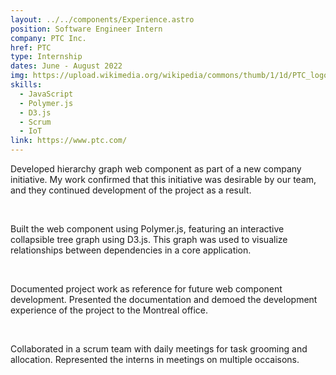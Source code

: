 ```yaml
---
layout: ../../components/Experience.astro
position: Software Engineer Intern
company: PTC Inc.
href: PTC
type: Internship
dates: June - August 2022
img: https://upload.wikimedia.org/wikipedia/commons/thumb/1/1d/PTC_logo.svg/1200px-PTC_logo.svg.png
skills:
  - JavaScript
  - Polymer.js
  - D3.js
  - Scrum
  - IoT
link: https://www.ptc.com/
---
```

Developed hierarchy graph web component as part of a new
company initiative. My work confirmed that this initiative
was desirable by our team, and they continued development
of the project as a result.

<br />

Built the web component using Polymer.js, featuring an
interactive collapsible tree graph using D3.js. This graph
was used to visualize relationships between dependencies
in a core application.

<br />

Documented project work as reference for future web
component development. Presented the documentation and
demoed the development experience of the project to the
Montreal office.

<br />

Collaborated in a scrum team with daily meetings for task
grooming and allocation. Represented the interns in
meetings on multiple occaisons.
